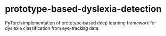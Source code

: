 # prototype-based-dyslexia-detection
PyTorch implementation of prototype-based deep learning framework for dyslexia classification from eye-tracking data.

